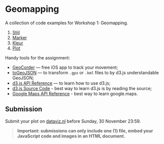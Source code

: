# Geomapping

A collection of code examples for Workshop 1: Geomapping.

1. [Stijl](stijl.html)
2. [Marker](marker.html)
3. [Kleur](kleur.html)
4. [Plot](plot.html)

Handy tools for the assignment:

- [GeoCorder](https://www.cocoanetics.com/apps/geocorder/) — free iOS app to track your movement;
- [toGeoJSON](http://mapbox.github.io/togeojson/) — to transform `.gpx` or `.kml` files to by d3.js understandable GeoJSON;
- [d3.js API Reference](https://github.com/mbostock/d3/wiki/API-Reference) — to learn how to use d3.js;
- [d3.js Source Code](https://github.com/mbostock/d3/tree/master/src) - best way to learn d3.js is by reading the source;
- [Google Maps API Reference](https://developers.google.com/maps/documentation/javascript/reference) - best way to learn google.maps.

## Submission

Submit your plot on [dataviz.nl](http://dataviz.nl) before Sunday, 30 November 23:59.

> **Important: submissions can only include one (1) file, embed your JavaScript code and images in an HTML document.**

